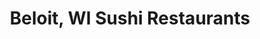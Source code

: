 ---
layout: city
title: Beloit, WI Sushi Restaurants
permalink: /wisconsin/beloit/
stateAbbr: WI
stateName: Wisconsin
cityName: Beloit

---
